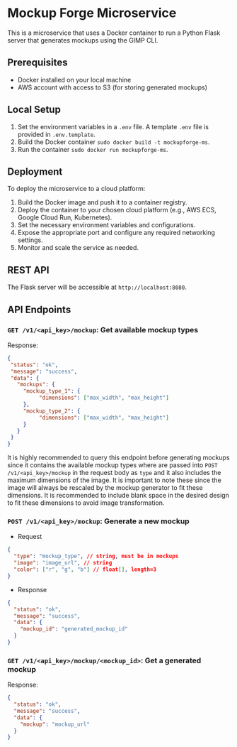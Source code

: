 # Mockup Forge Microservice

This is a microservice that uses a Docker container to run a Python Flask server that generates mockups using the GIMP CLI.

## Prerequisites

- Docker installed on your local machine
- AWS account with access to S3 (for storing generated mockups)

## Local Setup

1. Set the environment variables in a `.env` file. A template `.env` file is provided in `.env.template`.
2. Build the Docker container `sudo docker build -t mockupforge-ms`.
3. Run the container `sudo docker run mockupforge-ms`.

## Deployment

To deploy the microservice to a cloud platform:

1. Build the Docker image and push it to a container registry.
2. Deploy the container to your chosen cloud platform (e.g., AWS ECS, Google Cloud Run, Kubernetes).
3. Set the necessary environment variables and configurations.
4. Expose the appropriate port and configure any required networking settings.
5. Monitor and scale the service as needed.

## REST API

The Flask server will be accessible at `http://localhost:8080`.

## API Endpoints

### `GET /v1/<api_key>/mockup`: Get available mockup types

Response:

 ```json
{
  "status": "ok",
  "message": "success",
  "data": {
    "mockups": {
      "mockup_type_1": {
           "dimensions": ["max_width", "max_height"]
      },
      "mockup_type_2": {
           "dimensions": ["max_width", "max_height"]
      }
    }
  }
}
```

It is highly recommended to query this endpoint before generating mockups since it contains the available mockup types where are passed into `POST /v1/<api_key>/mockup` in the request body as `type` and it also includes the maximum dimensions of the image. It is important to note these since the image will always be rescaled by the mockup generator to fit these dimensions. It is recommended to include blank space in the desired design to fit these dimensions to avoid image transformation.

### `POST /v1/<api_key>/mockup`: Generate a new mockup

- Request

 ```json
 {
   "type": "mockup_type", // string, must be in mockups
   "image": "image_url", // string
   "color": ["r", "g", "b"] // float[], length=3
 }
 ```

- Response

 ```json
 {
   "status": "ok",
   "message": "success",
   "data": {
     "mockup_id": "generated_mockup_id"
   }
 }
 ```

### `GET /v1/<api_key>/mockup/<mockup_id>`: Get a generated mockup

Response:

 ```json
 {
   "status": "ok",
   "message": "success",
   "data": {
     "mockup": "mockup_url"
   }
 }
 ```
